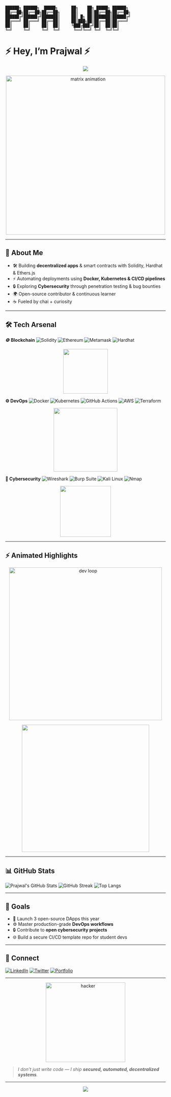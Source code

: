 ```
██████╗ ██████╗  █████╗      ██╗    ██╗ █████╗ ██████╗ 
██╔══██╗██╔══██╗██╔══██╗     ██║    ██║██╔══██╗██╔══██╗
██████╔╝██████╔╝███████║     ██║ █╗ ██║███████║██████╔╝
██╔═══╝ ██╔═══╝ ██╔══██║     ██║███╗██║██╔══██║██╔═══╝ 
██║     ██║     ██║  ██║     ╚███╔███╔╝██║  ██║██║     
╚═╝     ╚═╝     ╚═╝  ╚═╝      ╚══╝╚══╝ ╚═╝  ╚═╝╚═╝     
```

# ⚡ Hey, I’m Prajwal ⚡

<p align="center">
  <img src="https://readme-typing-svg.herokuapp.com?color=00FF00&size=28&center=true&vCenter=true&width=700&lines=Blockchain+Developer;DevOps+Engineer;Cybersecurity+Enthusiast;Full-Stack+Learner;Always+Learning+%26+Building" />
</p>

<p align="center">
  <img src="https://media.giphy.com/media/h408T6Y5GfmXBKW62l/giphy.gif" width="500" alt="matrix animation"/>
</p>

---

## 🚀 About Me

* 🛠️ Building **decentralized apps** & smart contracts with Solidity, Hardhat & Ethers.js
* ⚡ Automating deployments using **Docker, Kubernetes & CI/CD pipelines**
* 🔒 Exploring **Cybersecurity** through penetration testing & bug bounties
* 🌍 Open-source contributor & continuous learner
* ☕ Fueled by chai + curiosity

---

## 🛠 Tech Arsenal

**🪙 Blockchain**
![Solidity](https://img.shields.io/badge/Solidity-363636?style=for-the-badge\&logo=solidity\&logoColor=white)
![Ethereum](https://img.shields.io/badge/Ethereum-3C3C3D?style=for-the-badge\&logo=ethereum\&logoColor=white)
![Metamask](https://img.shields.io/badge/MetaMask-F6851B?style=for-the-badge\&logo=metamask\&logoColor=white)
![Hardhat](https://img.shields.io/badge/Hardhat-FCC624?style=for-the-badge\&logo=ethereum\&logoColor=black)

<p align="center">
  <img src="https://media.giphy.com/media/kdFc8fubgS31b8DsVu/giphy.gif" width="140"/>
</p>

**⚙️ DevOps**
![Docker](https://img.shields.io/badge/Docker-2496ED?style=for-the-badge\&logo=docker\&logoColor=white)
![Kubernetes](https://img.shields.io/badge/Kubernetes-326CE5?style=for-the-badge\&logo=kubernetes\&logoColor=white)
![GitHub Actions](https://img.shields.io/badge/GitHub_Actions-2088FF?style=for-the-badge\&logo=github-actions\&logoColor=white)
![AWS](https://img.shields.io/badge/AWS-232F3E?style=for-the-badge\&logo=amazon-aws\&logoColor=white)
![Terraform](https://img.shields.io/badge/Terraform-7B42BC?style=for-the-badge\&logo=terraform\&logoColor=white)

<p align="center">
  <img src="https://media.giphy.com/media/LMcB8XospGZO8UQq87/giphy.gif" width="200"/>
</p>

**🔐 Cybersecurity**
![Wireshark](https://img.shields.io/badge/Wireshark-1679A7?style=for-the-badge\&logo=wireshark\&logoColor=white)
![Burp Suite](https://img.shields.io/badge/Burp_Suite-FF6633?style=for-the-badge\&logo=burp-suite\&logoColor=white)
![Kali Linux](https://img.shields.io/badge/Kali_Linux-557C94?style=for-the-badge\&logo=kali-linux\&logoColor=white)
![Nmap](https://img.shields.io/badge/Nmap-2C2C2C?style=for-the-badge\&logo=nmap\&logoColor=white)

<p align="center">
  <img src="https://media.giphy.com/media/13HgwGsXF0aiGY/giphy.gif" width="160"/>
</p>

---

## ⚡ Animated Highlights

<p align="center">
  <img src="https://raw.githubusercontent.com/eliangcs/animations/main/dev-loop.gif" alt="dev loop" width="480"/>
</p>

<p align="center">
  <img src="https://media.giphy.com/media/IpeYSEZshTefe/giphy.gif" width="400"/>
</p>

---

## 📊 GitHub Stats

![Prajwal's GitHub Stats](https://github-readme-stats.vercel.app/api?username=prajwal\&show_icons=true\&theme=tokyonight)
![GitHub Streak](https://streak-stats.demolab.com?user=prajwal\&theme=tokyonight\&hide_border=true)
![Top Langs](https://github-readme-stats.vercel.app/api/top-langs/?username=prajwal\&layout=compact\&theme=tokyonight)

---

## 🎯 Goals

* 🚀 Launch 3 open-source DApps this year
* ⚙️ Master production-grade **DevOps workflows**
* 🔒 Contribute to **open cybersecurity projects**
* 🌐 Build a secure CI/CD template repo for student devs

---

## 🔗 Connect

[![LinkedIn](https://img.shields.io/badge/-LinkedIn-blue?style=flat-square\&logo=linkedin)](#)
[![Twitter](https://img.shields.io/badge/-Twitter-1DA1F2?style=flat-square\&logo=twitter)](#)
[![Portfolio](https://img.shields.io/badge/Portfolio-%23?style=flat-square\&logo=google-chrome)](#)

---

<p align="center">
  <img src="https://media.giphy.com/media/L0K9n4j2Qb1W/giphy.gif" alt="hacker" width="250"/>
</p>

> *I don’t just write code — I ship **secured, automated, decentralized systems**.*

---

<p align="center">
  <img src="https://readme-typing-svg.herokuapp.com?color=39FF14&size=18&center=true&vCenter=true&width=700&lines=Made+with+%F0%9F%92%80+in+Blockchain+%7C+DevOps+%7C+Cybersecurity" />
</p>
